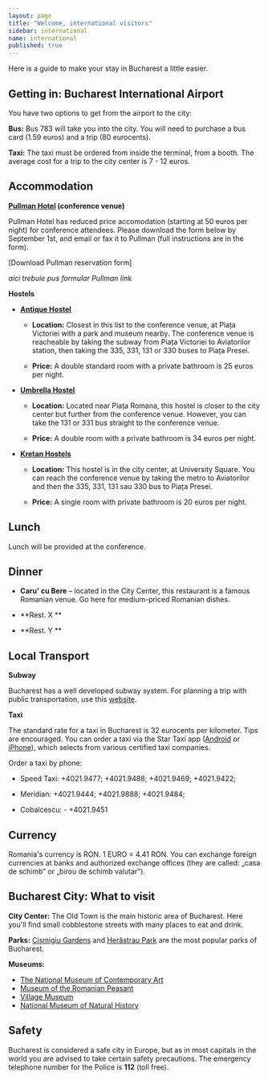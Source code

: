 ```yaml
---
layout: page
title: "Welcome, international visitors"
sidebar: international
name: international
published: true
---
```


Here is a guide to make your stay in Bucharest a little easier. 

## Getting in: Bucharest International Airport

You have two options to get from the airport to the city:

**Bus:** Bus 783 will take you into the city. You will need to purchase a bus card (1.59 euros) and a trip (80 eurocents). 

**Taxi:** The taxi must be ordered from inside the terminal, from a booth. The average cost for a trip to the city center is 7 - 12 euros. 


## Accommodation

**[Pullman Hotel](http://www.accorhotels.com/gb/hotel-1714-pullman-bucharest-world-trade-center/index.shtml) (conference venue)**

Pullman Hotel has reduced price accomodation (starting at 50 euros per night) for conference attendees. Please download the form below by September 1st, and email or fax it to Pullman (full instructions are in the form). 

[Download Pullman reservation form] 

_aici trebuie pus formular Pullman link_

**Hostels**

- **[Antique Hostel](http://www.booking.com/hotel/ro/antique-hostel.en-gb.html)** 

	- **Location:** Closest in this list to the conference venue, at Piața Victoriei with a park and museum nearby. The conference venue is reacheable by taking the subway from Piața Victoriei to Aviatorilor station, then taking the 335, 331, 131 or 330 buses to Piața Presei. 

	- **Price:** A double standard room with a private bathroom is 25 euros per night. 

- **[Umbrella Hostel](http://www.booking.com/hotel/ro/umbrella-hostel.en-gb.html)** 

	- **Location:** Located near Piața Romana, this hostel is closer to the city center but further from the conference venue. However, you can take the 131 or 331 bus straight to the conference venue. 
    
    - **Price:** A double room with a private bathroom is 34 euros per night.

- **[Kretan Hostels](http://www.booking.com/hotel/ro/kretan-hostel.en-gb.html)** 
	
    - **Location:** This hostel is in the city center, at University Square. You can reach the conference venue by taking the metro to Aviatorilor and then the 335, 331, 131 sau 330 bus to Piața Presei. 
    
    - **Price:** A single room with private bathroom is 20 euros per night. 

## Lunch

Lunch will be provided at the conference.

## Dinner
- **Caru' cu Bere** – located in the City Center, this restaurant is a famous Romanian venue. Go here for medium-priced Romanian dishes.

- **Rest. X **

- **Rest. Y **


## Local Transport

**Subway**

Bucharest has a well developed subway system. For planning a trip with public transportation, use this [website](http://transporturban.ro/en/bucuresti/). 

**Taxi**

The standard rate for a taxi in Bucharest is 32 eurocents per kilometer. Tips are encouraged. You can order a taxi via the Star Taxi app ([Android](https://play.google.com/store/apps/details?id=ro.startaxi.android.client) or [iPhone](http://itunes.apple.com/ro/app/star-taxi/id564195177?mt=8&uo=4)), which selects from various certified taxi companies.

Order a taxi by phone: 

- Speed Taxi: +4021.9477; +4021.9488; +4021.9469; +4021.9422;

- Meridian: +4021.9444; +4021.9888; +4021.9484;

- Cobalcescu: - +4021.9451

## Currency

Romania's currency is RON. 1 EURO =  4.41 RON. You can exchange foreign currencies at banks and authorized exchange offices (they are called: „casa de schimb” or „birou de schimb valutar”). 

## Bucharest City: What to visit

**City Center:** The Old Town is the main historic area of Bucharest. Here you'll find small cobblestone streets with many places to eat and drink.

**Parks:** [Cișmigiu Gardens](http://goo.gl/maps/omtss) and [Herăstrau Park](http://goo.gl/maps/pb6Xe) are the most popular parks of Bucharest. 

**Museums:** 

- [The National Museum of Contemporary Art](http://www.mnac.ro/) 
- [Museum of the Romanian Peasant](http://www.muzeultaranuluiroman.ro/home.html)
- [Village Museum](http://www.muzeul-satului.ro/)
- [National Museum of Natural History](http://www.antipa.ro/en)

## Safety
Bucharest is considered a safe city in Europe, but as in most capitals in the world you are advised to take certain safety precautions. The emergency telephone number for the Police is **112** (toll free).